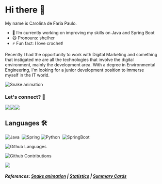 <h1> Hi there 👋 </h1>

My name is Carolina de Faria Paulo. 
- 🔭 I’m currently working on improving my skills on Java and Spring Boot
- 😄 Pronouns: she/her
- ⚡ Fun fact: I love crochet!

Recently I had the opportunity to work with Digital Marketing and something that instigated me are all the technologies that involve the digital environment, mainly the development area. 
With a degree in Environmental Engineering, I'm looking for a junior development position to immerse myself in the IT world.

![Snake animation](https://github.com/CarolinaPaulo/CarolinaPaulo/blob/output/github-contribution-grid-snake.svg)


### Let's connect? 🤝
<p align="left">

<a href="https://www.linkedin.com/in/carolinapaulo187/"><img src="https://img.shields.io/badge/-LinkedIn-0077B5?style=flat&logo=Linkedin&logoColor=white"/></a><a href="https://www.facebook.com/carolina.paulo.16/"><img src="https://img.shields.io/badge/-Facebook-1877F2?style=flat&logo=facebook&logoColor=white"/></a><a href="https://www.codewars.com/users/CarolinaPaulo/"><img src=https://www.codewars.com/users/CarolinaPaulo/badges/micro/></a>

</p>

## Languages 🛠  
![Java](https://img.shields.io/badge/-Java-05122A?style=flat&color=green)&nbsp;
![Spring](https://img.shields.io/badge/-Spring-05122A?style=flat&color=green)&nbsp;![Python](https://img.shields.io/badge/-Python-05122A?style=flat&color=green)&nbsp; ![SpringBoot](https://img.shields.io/badge/-SpringBoot-05122A?style=flat&color=orange)&nbsp;  

![Github Languages](https://github-readme-stats.vercel.app/api/top-langs/?username=CarolinaPaulo&layout=compact&count_private=true)


![Github Contributions](https://github-readme-streak-stats.herokuapp.com/?user=CarolinaPaulo&hide_border=false)

![](http://estruyf-github.azurewebsites.net/api/VisitorHit?user=CarolinaPaulo&repo=CarolinaPaulo&countColorcountColor)

#### _References: [Snake animation](https://github.com/Platane/snk) | [Statistics](https://github.com/anuraghazra/github-readme-stats) | [Summary Cards](https://github.com/vn7n24fzkq/github-profile-summary-cards)_
